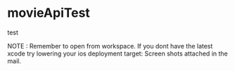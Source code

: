 # movieApiTest
test

NOTE : Remember to open from workspace.
If you dont have the latest xcode try lowering your ios deployment target:
Screen shots attached in the mail.
